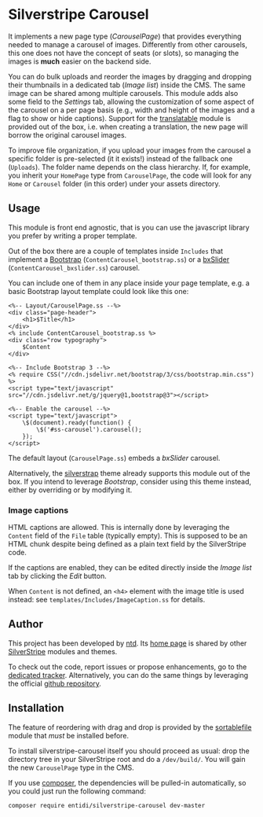 Silverstripe Carousel
=====================

It implements a new page type (_CarouselPage_) that provides everything
needed to manage a carousel of images. Differently from other carousels,
this one does not have the concept of seats (or slots), so managing the
images is **much** easier on the backend side.

You can do bulk uploads and reorder the images by dragging and dropping
their thumbnails in a dedicated tab (_Image list_) inside the CMS. The
same image can be shared among multiple carousels. This module adds also
some field to the _Settings_ tab, allowing the customization of some
aspect of the carousel on a per page basis (e.g., width and height of
the images and a flag to show or hide captions). Support for the
[translatable](https://github.com/silverstripe/silverstripe-translatable)
module is provided out of the box, i.e. when creating a translation,
the new page will borrow the original carousel images.

To improve file organization, if you upload your images from the
carousel a specific folder is pre-selected (it it exists!) instead of
the fallback one (`Uploads`). The folder name depends on the class
hierarchy. If, for example, you inherit your `HomePage` type from
`CarouselPage`, the code will look for any `Home` or `Carousel` folder
(in this order) under your assets directory.

Usage
-----

This module is front end agnostic, that is you can use the javascript
library you prefer by writing a proper template.

Out of the box there are a couple of templates inside `Includes` that
implement a [Bootstrap](http://getbootstrap.com/javascript/#carousel)
(`ContentCarousel_bootstrap.ss`) or a [bxSlider](http://bxslider.com/)
(`ContentCarousel_bxslider.ss`) carousel.

You can include one of them in any place inside your page template, e.g.
a basic Bootstrap layout template could look like this one:

    <%-- Layout/CarouselPage.ss --%>
    <div class="page-header">
        <h1>$Title</h1>
    </div>
    <% include ContentCarousel_bootstrap.ss %>
    <div class="row typography">
        $Content
    </div>

    <%-- Include Bootstrap 3 --%>
    <% require CSS("//cdn.jsdelivr.net/bootstrap/3/css/bootstrap.min.css") %>
    <script type="text/javascript" src="//cdn.jsdelivr.net/g/jquery@1,bootstrap@3"></script>

    <%-- Enable the carousel --%>
    <script type="text/javascript">
        \$(document).ready(function() {
            \$('#ss-carousel').carousel();
        });
    </script>

The default layout (`CarouselPage.ss`) embeds a _bxSlider_ carousel.

Alternatively, the [silverstrap](http://dev.entidi.com/p/silverstrap/)
theme already supports this module out of the box. If you intend to
leverage _Bootstrap_, consider using this theme instead, either by
overriding or by modifying it.

### Image captions

HTML captions are allowed. This is internally done by leveraging the
`Content` field of the `File` table (typically empty). This is supposed
to be an HTML chunk despite being defined as a plain text field by the
SilverStripe code.

If the captions are enabled, they can be edited directly inside the
_Image list_ tab by clicking the _Edit_ button.

When `Content` is not defined, an `<h4>` element with the image title is
used instead: see `templates/Includes/ImageCaption.ss` for details.

Author
------

This project has been developed by [ntd](mailto:ntd@entidi.it). Its
[home page](http://silverstripe.entidi.com/) is shared by other
[SilverStripe](http://www.silverstripe.org/) modules and themes.

To check out the code, report issues or propose enhancements, go to the
[dedicated tracker](http://dev.entidi.com/p/silverstripe-carousel).
Alternatively, you can do the same things by leveraging the official
[github repository](https://github.com/ntd/silverstripe-carousel).

Installation
------------

The feature of reordering with drag and drop is provided by the
[sortablefile](https://github.com/bummzack/sortablefile) module that
*must* be installed before.

To install silverstripe-carousel itself you should proceed as usual:
drop the directory tree in your SilverStripe root and do a
`/dev/build/`. You will gain the new `CarouselPage` type in the CMS.

If you use [composer](https://getcomposer.org/), the dependencies will
be pulled-in automatically, so you could just run the following command:

    composer require entidi/silverstripe-carousel dev-master
